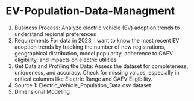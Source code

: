 # EV-Population-Data-Managment

1. Business Process: Analyze electric vehicle (EV) adoption trends to understand regional preferences
2. Requirements For data in 2023, I want to know the most recent EV adoption trends by tracking the number of new registrations, geographical distribution, model popularity, adherence to CAFV eligibility, and impacts on electric utilities
3. Get Data and Profiling the Data: Assess the dataset for completeness, uniqueness, and accuracy. Check for missing values, especially in critical columns like Electric Range and CAFV Eligibility.
4. Source 1: Electric_Vehicle_Population_Data.csv dataset
5. Dimensional Modeling
